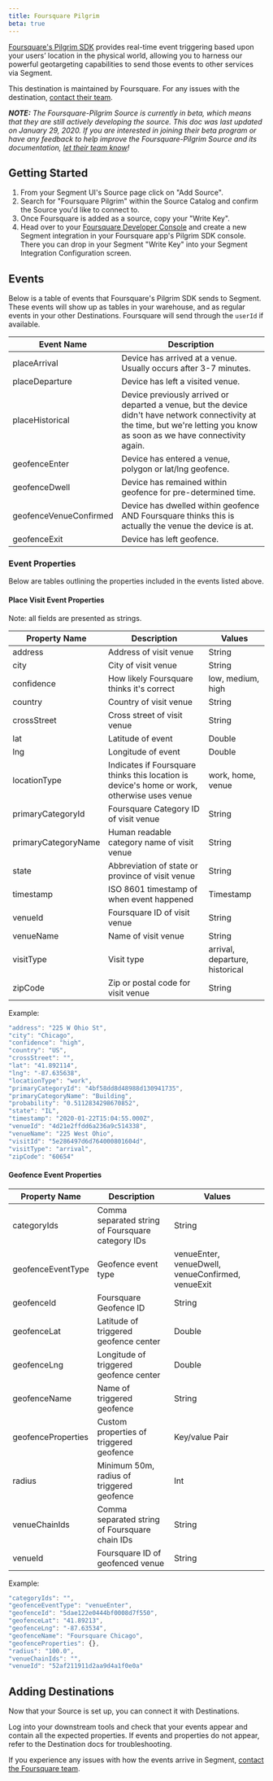 ```yaml
---
title: Foursquare Pilgrim
beta: true
---
```


[Foursquare's Pilgrim SDK](https://developer.foursquare.com/pilgrimsdk) provides real-time event triggering based upon your users’ location in the physical world, allowing you to harness our powerful geotargeting capabilities to send those events to other services via Segment.

This destination is maintained by Foursquare. For any issues with the destination, [contact their team](mailto:developers@foursquare.com).

_**NOTE:** The Foursquare-Pilgrim Source is currently in beta, which means that they are still actively developing the source. This doc was last updated on January 29, 2020. If you are interested in joining their beta program or have any feedback to help improve the Foursquare-Pilgrim Source and its documentation, [let their team know](mailto:developers@foursquare.com)!_

## Getting Started

1. From your Segment UI's Source page click on "Add Source".
2. Search for "Foursquare Pilgrim" within the Source Catalog and confirm the Source you'd like to connect to.
3. Once Foursquare is added as a source, copy your "Write Key".
4. Head over to your [Foursquare Developer Console](https://foursquare.com/developers/apps/) and create a new Segment integration in your Foursquare app's Pilgrim SDK console. There you can drop in your Segment "Write Key" into your Segment Integration Configuration screen.

## Events

Below is a table of events that Foursquare's Pilgrim SDK sends to Segment. These events will show up as tables in your warehouse, and as regular events in your other Destinations. Foursquare will send through the `userId` if available.

| Event Name | Description |
| -------- | -------- |
| placeArrival | Device has arrived at a venue. Usually occurs after 3-7 minutes. |
| placeDeparture | Device has left a visited venue. |
| placeHistorical | Device previously arrived or departed a venue, but the device didn't have network connectivity at the time, but we're letting you know as soon as we have connectivity again. |
| geofenceEnter | Device has entered a venue, polygon or lat/lng geofence. |
| geofenceDwell | Device has remained within geofence for pre-determined time. |
| geofenceVenueConfirmed | Device has dwelled within geofence AND Foursquare thinks this is actually the venue the device is at. |
| geofenceExit | Device has left geofence. |


### Event Properties

Below are tables outlining the properties included in the events listed above.

#### Place Visit Event Properties
Note: all fields are presented as strings.

| Property Name         | Description                                                                                 | Values                         |
| --------------------- | ------------------------------------------------------------------------------------------- | ------------------------------ |
| address             | Address of visit venue                                                                      | String                         |
| city                | City of visit venue                                                                         | String                         |
| confidence          | How likely Foursquare thinks it's correct                                                   | low, medium, high              |
| country             | Country of visit venue                                                                      | String                         |
| crossStreet         | Cross street of visit venue                                                                 | String                         |
| lat                 | Latitude of event                                                                           | Double                         |
| lng                 | Longitude of event                                                                          | Double                         |
| locationType        | Indicates if Foursquare thinks this location is device's home or work, otherwise uses venue | work, home, venue              |
| primaryCategoryId   | Foursquare Category ID of visit venue                                                       | String                         |
| primaryCategoryName | Human readable category name of visit venue                                                 | String                         |
| state               | Abbreviation of state or province of visit venue                                            | String                         |
| timestamp           | ISO 8601 timestamp of when event happened                                                   | Timestamp                      |
| venueId             | Foursquare ID of visit venue                                                                | String                |
| venueName           | Name of visit venue                                                                         | String                         |
| visitType           | Visit type                                                                                  | arrival, departure, historical |
| zipCode             | Zip or postal code for visit venue                                                          | String                         |

Example:
```js
"address": "225 W Ohio St",
"city": "Chicago",
"confidence": "high",
"country": "US",
"crossStreet": "",
"lat": "41.892114",
"lng": "-87.635638",
"locationType": "work",
"primaryCategoryId": "4bf58dd8d48988d130941735",
"primaryCategoryName": "Building",
"probability": "0.5112834298670852",
"state": "IL",
"timestamp": "2020-01-22T15:04:55.000Z",
"venueId": "4d21e2ffdd6a236a9c514338",
"venueName": "225 West Ohio",
"visitId": "5e286497d6d764000801604d",
"visitType": "arrival",
"zipCode": "60654"
```

#### Geofence Event Properties

| Property Name | Description | Values |
| -------- | -------- | -------- |
| categoryIds | Comma separated string of Foursquare category IDs | String |
| geofenceEventType | Geofence event type | venueEnter, venueDwell, venueConfirmed, venueExit |
| geofenceId | Foursquare Geofence ID | String |
| geofenceLat | Latitude of triggered geofence center | Double |
| geofenceLng | Longitude of triggered geofence center | Double |
| geofenceName | Name of triggered geofence | String |
| geofenceProperties | Custom properties of triggered geofence | Key/value Pair |
| radius | Minimum 50m, radius of triggered geofence | Int |
| venueChainIds | Comma separated string of Foursquare chain IDs | String |
| venueId | Foursquare ID of geofenced venue | String |


Example:
```js
"categoryIds": "",
"geofenceEventType": "venueEnter",
"geofenceId": "5dae122e0444bf0008d7f550",
"geofenceLat": "41.89213",
"geofenceLng": "-87.63534",
"geofenceName": "Foursquare Chicago",
"geofenceProperties": {},
"radius": "100.0",
"venueChainIds": "",
"venueId": "52af211911d2aa9d4a1f0e0a"
```

## Adding Destinations

Now that your Source is set up, you can connect it with Destinations.

Log into your downstream tools and check that your events appear and contain all the expected properties. If events and properties do not appear, refer to the Destination docs for troubleshooting.

If you experience any issues with how the events arrive in Segment, [contact the Foursquare team](mailto:developers@foursquare.com).
